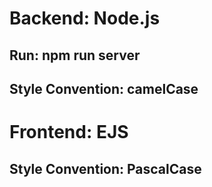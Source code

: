 # Backend: Node.js

## Run: npm run server

## Style Convention: camelCase

# Frontend: EJS

## Style Convention: PascalCase

